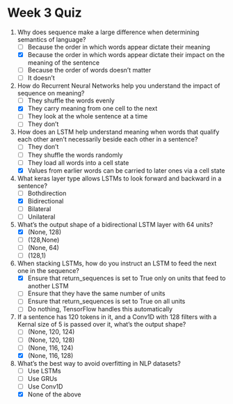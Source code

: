 # Week 3 Quiz

1. Why does sequence make a large difference when determining semantics of language?
    - [ ] Because the order in which words appear dictate their meaning
    - [x] Because the order in which words appear dictate their impact on the meaning of the sentence
    - [ ] Because the order of words doesn’t matter
    - [ ] It doesn’t

2. How do Recurrent Neural Networks help you understand the impact of sequence on meaning?
    - [ ] They shuffle the words evenly
    - [x] They carry meaning from one cell to the next
    - [ ] They look at the whole sentence at a time
    - [ ] They don’t

3. How does an LSTM help understand meaning when words that qualify each other aren’t necessarily beside each other in a sentence?
    - [ ] They don’t
    - [ ] They shuffle the words randomly
    - [ ] They load all words into a cell state
    - [x] Values from earlier words can be carried to later ones via a cell state

4. What keras layer type allows LSTMs to look forward and backward in a sentence?
    - [ ] Bothdirection
    - [x] Bidirectional
    - [ ] Bilateral
    - [ ] Unilateral

5. What’s the output shape of a bidirectional LSTM layer with 64 units?
    - [x] (None, 128)
    - [ ] (128,None)
    - [ ] (None, 64)
    - [ ] (128,1)

6. When stacking LSTMs, how do you instruct an LSTM to feed the next one in the sequence?
    - [x] Ensure that return_sequences is set to True only on units that feed to another LSTM
    - [ ] Ensure that they have the same number of units
    - [ ] Ensure that return_sequences is set to True on all units
    - [ ] Do nothing, TensorFlow handles this automatically

7. If a sentence has 120 tokens in it, and a Conv1D with 128 filters with a Kernal size of 5 is passed over it, what’s the output shape?
    - [ ] (None, 120, 124)
    - [ ] (None, 120, 128)
    - [ ] (None, 116, 124)
    - [x] (None, 116, 128)

8. What’s the best way to avoid overfitting in NLP datasets?
    - [ ] Use LSTMs
    - [ ] Use GRUs
    - [ ] Use Conv1D
    - [x] None of the above